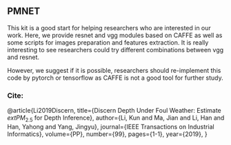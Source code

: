 ## PMNET

This kit is a good start for helping researchers who are interested in our work. Here, we provide resnet and vgg modules based on CAFFE as well as some scripts for images preparation and features extraction. It is really interesting to see researchers could try different combinations between vgg and resnet.

However, we suggest if it is possible, researchers should re-implement this code by pytorch or tensorflow as CAFFE is not a good tool for further study.

### Cite:

@article{Li2019Discern,
  title={Discern Depth Under Foul Weather: Estimate $ext{PM}_{2.5}$ for Depth Inference},
  author={Li, Kun and Ma, Jian and Li, Han and Han, Yahong and Yang, Jingyu},
  journal={IEEE Transactions on Industrial Informatics},
  volume={PP},
  number={99},
  pages={1-1},
  year={2019},
}
